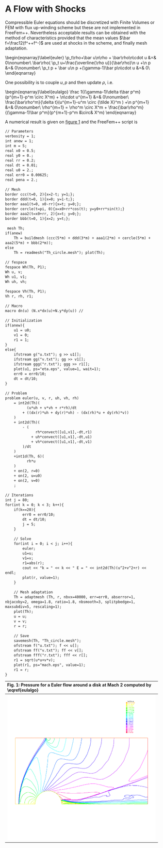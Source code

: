 # A Flow with Shocks

Compressible Euler equations should be discretized with Finite Volumes or FEM with flux up-winding scheme but these are not implemented in FreeFem++. Nevertheless acceptable results can be obtained with the method of characteristics provided that the mean values $\bar f=\frac12(f^++f^-)$ are used at shocks in the scheme, and finally mesh adaptation.

\begin{eqnarray}\label{euler}
	\p_t\rho+\bar u\n\rho + \bar\rho\n\cdot u &=& 0\nonumber\\
	\bar\rho( \p_t u+\frac{\overline{\rho u}}{\bar\rho}\n u +\n p &=& 0\nonumber\\
	\p_t p + \bar u\n p +(\gamma-1)\bar p\n\cdot u &=& 0\\
\end{eqnarray}

One possibility is to couple $u,p$ and then update $\rho$, i.e.

\begin{eqnarray}\label{eulalgo}
	\frac 1{(\gamma-1)\delta t\bar p^m} (p^{m+1}-p^m \circ X^m) + \n\cdot u^{m+1} &=& 0\nonumber\\
	\frac{\bar\rho^m}{\delta t}(u^{m+1}-u^m \circ {\tilde X}^m ) +\n p^{m+1} &=& 0\nonumber\\
	\rho^{m+1} = \rho^m \circ X^m + \frac{\bar\rho^m}{(\gamma-1)\bar p^m}(p^{m+1}-p^m &\circ& X^m)
\end{eqnarray}

A numerical result is given on [figure 1](#Fig1) and the FreeFem++ script is

```freefem
// Parameters
verbosity = 1;
int anew = 1;
int m = 5;
real x0 = 0.5;
real y0 = 0.;
real rr = 0.2;
real dt = 0.01;
real u0 = 2.;
real err0 = 0.00625;
real pena = 2.;

// Mesh
border ccc(t=0, 2){x=2-t; y=1;};
border ddd(t=0, 1){x=0; y=1-t;};
border aaa1(t=0, x0-rr){x=t; y=0;};
border cercle(t=pi, 0){x=x0+rr*cos(t); y=y0+rr*sin(t);}
border aaa2(t=x0+rr, 2){x=t; y=0;};
border bbb(t=0, 1){x=2; y=t;};

 mesh Th;
if(anew)
	Th = buildmesh (ccc(5*m) + ddd(3*m) + aaa1(2*m) + cercle(5*m) + aaa2(5*m) + bbb(2*m));
else
	Th = readmesh("Th_circle.mesh"); plot(Th);

// fespace
fespace Wh(Th, P1);
Wh u, v;
Wh u1, v1;
Wh uh, vh;

fespace Vh(Th, P1);
Vh r, rh, r1;

// Macro
macro dn(u) (N.x*dx(u)+N.y*dy(u)) //

// Initialization
if(anew){
	u1 = u0;
	v1 = 0;
	r1 = 1;
}
else{
	ifstream g("u.txt"); g >> u1[];
	ifstream gg("v.txt"); gg >> v1[];
	ifstream ggg("r.txt"); ggg >> r1[];
	plot(u1, ps="eta.eps", value=1, wait=1);
	err0 = err0/10;
	dt = dt/10;
}

// Problem
problem euler(u, v, r, uh, vh, rh)
	= int2d(Th)(
		  (u*uh + v*vh + r*rh)/dt
		+ ((dx(r)*uh + dy(r)*vh) - (dx(rh)*u + dy(rh)*v))
	)
	+ int2d(Th)(
		- (
			  rh*convect([u1,v1],-dt,r1)
			+ uh*convect([u1,v1],-dt,u1)
			+ vh*convect([u1,v1],-dt,v1)
		)/dt
	)
	+int1d(Th, 6)(
		  rh*u
	)
	+ on(2, r=0)
	+ on(2, u=u0)
	+ on(2, v=0)
	;

// Iterations
int j = 80;
for(int k = 0; k < 3; k++){
	if(k==20){
		err0 = err0/10;
		dt = dt/10;
		j = 5;
	}

	// Solve
	for(int i = 0; i < j; i++){
		euler;
		u1=u;
		v1=v;
		r1=abs(r);
		cout << "k = " << k << " E = " << int2d(Th)(u^2+v^2+r) << endl;
		plot(r, value=1);
	}

	// Mesh adaptation
	Th = adaptmesh (Th, r, nbvx=40000, err=err0, abserror=1, nbjacoby=2, omega=1.8, ratio=1.8, nbsmooth=3, splitpbedge=1, maxsubdiv=5, rescaling=1);
	plot(Th);
	u = u;
	v = v;
	r = r;

	// Save
	savemesh(Th, "Th_circle.mesh");
	ofstream f("u.txt"); f << u[];
	ofstream ff("v.txt"); ff << v[];
	ofstream fff("r.txt"); fff << r[];
	r1 = sqrt(u*u+v*v);
	plot(r1, ps="mach.eps", value=1);
	r1 = r;
}
```

|<a name="Fig1">Fig. 1</a>: Pressure for a Euler flow around a disk at Mach 2 computed by \eqref{eulalgo}|
|:----|
|![Mach 2](images/mach_2r.png)|
